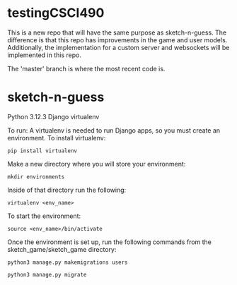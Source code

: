 # testingCSCI490

This is a new repo that will have the same purpose as sketch-n-guess. The difference is that this repo has improvements in the game and user models. Additionally, the implementation for a custom server and websockets will be implemented in this repo. 

The 'master' branch is where the most recent code is.

# sketch-n-guess

Python 3.12.3
Django
virtualenv

To run:
A virtualenv is needed to run Django apps, so you must create an environment.
To install virtualenv:
```
pip install virtualenv
```
Make a new directory where you will store your environment:
```
mkdir environments
```
Inside of that directory run the following:
```
virtualenv <env_name>
```
To start the environment:
```
source <env_name>/bin/activate
```
Once the environment is set up, run the following commands from the sketch_game/sketch_game directory:
```
python3 manage.py makemigrations users
```
```
python3 manage.py migrate
```
